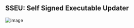## SSEU: Self Signed Executable Updater
![image](https://github.com/Dsj0036/SSEU/assets/97750772/f7d24b1b-2777-49f9-89c8-b7cdcdab6f78)

